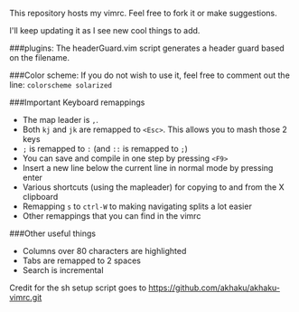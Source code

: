 This repository hosts my vimrc. Feel free to fork it or make suggestions.

I'll keep updating it as I see new cool things to add.

###plugins:
  The headerGuard.vim script generates a header guard based on the filename.

###Color scheme:
  If you do not wish to use it, feel free to comment out the line:
    ``colorscheme solarized``

###Important Keyboard remappings
* The map leader is ``,``.
* Both ``kj`` and ``jk`` are remapped to ``<Esc>``. This allows you to mash those 2 keys
* ``;`` is remapped to ``:`` (and ``::`` is remapped to ``;``)
* You can save and compile in one step by pressing ``<F9>``
* Insert a new line below the current line in normal mode by pressing enter
* Various shortcuts (using the mapleader) for copying to and from the X clipboard
* Remapping ``s`` to ``ctrl-W`` to making navigating splits a lot easier
* Other remappings that you can find in the vimrc

###Other useful things
* Columns over 80 characters are highlighted
* Tabs are remapped to 2 spaces
* Search is incremental

Credit for the sh setup script goes to
https://github.com/akhaku/akhaku-vimrc.git
